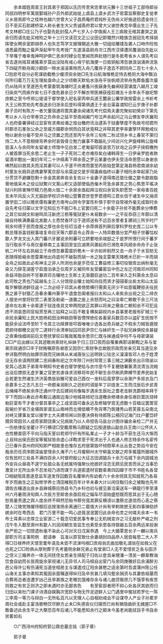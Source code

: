 <!-- { "loadSidebar": true } -->
　　余本姬姓周宣王封其弟于郑因以氏历传至宋忠孝状元獬十三世祖子工部侍郎谷同叔四明参军寓居鄞城孙户员外郎武始徙上虞县上虞乡武次子若雷监察御史复徙孝义乡居焉即今之桂林也越六世曾大父子昌质庵府君纯朴无伪尚义好施途拾遗金待三日不至买石助建桥梁人称长者生大父贵诚斋府君以曾大父谢世弗克卒儒业生三子先考文林郎□庄公乃子也娶先妣封孺人严七岁入小学值阍人王三病故无棺其妻哭之哀余归而语先妣买棺殓之年十三行文读范文正公议田记即慨然兴睦族念弱冠先考择胡挥使女聘余室即胡恭人也矢志笃学文据理期追大雅一切组绘雕镂及袭人口吻作险恠语悉最而黜之蜚声渐起甲午先考授广东遂溪县尉舟次江西市汊驿遭风覆溺自先妣以下举罹于难幸鬼神呵护俱亡恙余时肄业在里闻而奔赴随行是冬抵粤省乡人谓先考曰省去遂尚摇耳诸猺乘岁莫出没陆有戒心毋宁航海便一日抵铜船澚忽骇浪汹涌奔流急下四碇齐断舟阁沙颠损一隙水滛滛乘隙而入舟几覆舟子逸去不顾同舟二百七十余人□抱悲号自分必死谋欲截桅少缓须臾余驰□先生曰航海惟桅足恃去桅则大海中飘泊何所归着万万无生理矣亟命止之少顷赖天默佑水涨舟平张帆顺流举舟免葬鱼腹次晨仍从陆间关至遂邑先考蒙委筑海塘时正炎暑蚤兴夜寐身先畚闸经营谋度八越月工竣归染岚气而疾作矣七日不食危甚余日夕不解衣带医祷获痊后塘五十余年永不崩圯黎庶赖之至今呼郑公堤请于督学使入祀名宦丙申兵道王麓泉公署学政按雷余上书祈考大王公称赏劝先考亟送余归浙余后登科得第俱遇王于金台渠喜谓知巳云岁庚子补郡弟子员时有陈方一者欠董宿逋将鬻其妻余闻诸先考代偿焉夫妻完聚如初癸卯下第先考以乡人马仓宰券贷之负命余之延平至夜闻阖门号泣声余起问之马云僚友李庆襄阳人也府委署驿经过显宦有求弗给谮之按台檄府讯治逮系于狱妻孥度不免故号彻君所时郡丞石峯张公余之至戚方摄郡余悯而白其状竟释之并释其吏李率妻孥环拜勉戒仪物以谢余分毫不受并马之贷置之而还至丙午余年三旬有二秋试领乡书上春官不第归侍二大人不意相继背养余时哀毁骨立勉力襄事不敢踰礼少间访兴化尹旋峰韩公旋峰慈溪人与余同年友留诸士师馆中见白发二老匍匐叩首哀苦万状询之云伊子挟假檄拘人被首罪当死余思二老止生一子子死则二老亦难存矣白诸韩得生一日伊亲罗姓者款留酒半酣出一美妇年可二十许缟素下拜余荅之罗云某妻也伊夫受活命恩愿以身谢余咈然起曰救其夫而淫其妻可以人乎遂不终席而罢至丙辰始登第定海县杨君南湖余幼时窻友长趋异途携妻孥寓京邸与余莫逆交是岁得蛊疾临终以妻子相托余幸起家乃处分贯贷不避嫌怨剩十余金其弟奔丧余复佐以十金妻子遂得南还筮仕徽之歙令歙故脂膏地值采木之役讼狱繁兴文案山积又适部使临邑催木苛急余甚苦之劳心焦思平徭决狱兴利除害殚尽精力邑南火毁二十余家余亟起拜泣祝曰余官失职愿焚一家毋害百姓言未毕风反火灭尤振励学校识许相公暨曹君世登罗君德鸣江君长信于诸生中又捐资置学田二顷以赡贫儒有廉吏方南岑山阴令学富性朴慎于职守自常禄外毫无成取时余自先考任归蒙以文字见知后方不能□韦上官罢归死二十余载子孙贫不能葬余分俸葬之其它如胡文和谢鸣凤汪新虎江栢等冤狱更仆未易数余一一之平反忝窃三年颇以清操自持秩满奏最北发歙人士悉焚香环泣于道郊送有不远百余里者复建祠三所岁时尸祝余何德于民而食报之厚也余在任叨当道十余荐俱首列厥后掌科罗柱史庞二公以专敕总理浙盖钱税事竣复命应天等六郡县令止荐余一人特异数值分宜严相子世蕃怙权歙人罗龙文出入其门蕃爪牙屡说余附蕃可立跻要地余竣郄之于是罗所恨行间于蕃岁当行取余不与焉仅量移南工主事回至宝应湖黑风骤起舟巳濒危幸风顺余命舟子止张帆二叶环左右执絙立于舟傍忽暴雷震折桅木一半许如斧削然又击一舟子于水官舫无恙随得抵崕余思雷果地出舟底何不破裂而胡一木之独支雷果天降桅木巳折一半而胡全舟之如故此必有神主之非人所测也余是岁莅任工曹益修三事叨役银库出纳秋毫无染又力辞芜湖差宁茹澹泊承乏仅周岁又被同年友受蕃密旨中伤之左迁河南邓州同知余益淬励自树不甘暴弃邓古穰地土生斯土无渐磨启迪功二百年来久乏科第余太息曰此司牧之责也乃延越名士三人分馆授业穰士始知向往而贤才骎骎辈出矣太和山太监每岁解银进鲜往返十二次必经于邓其从者倚势横行需索无厌少不如意辄鞭掠夫役民畏之甚于豺狼乙丑春余署州篆亭午退食忽阍者报曰太和山人来矣余出视之见二绯衣人擅坐州堂将钦赏二表里及勑谕一道置之座上余怒而叱之曰汝辈亡赖敢干余三尺法遂命左右禽十余辈逮于狱连夜具文申两院欲正其罪以将来之儆各亡赖知余不可犯且虑不测哀恳同官匈贳至再三姑释之以后不敢复横矣嗣视内乡县事里老报有矿贼三千余扰余廉知上民大姓杨崧田汝种姚勋等皆慓悍绝伦各畜家兵数百亦以盗矿生抚按不能获余设法呼至阶下令其立功赎罪皆叩首唯唯少选各出奇兵破之不假余力贼皆遁按君颜侍御檄文巡守二道转行余清审狱囚邓民尹宗仁与妹奸生一子拟兄妹俱绞余甚疑之夜秉烛细阅前后文卷抚掌叹曰冤哉冤哉余思宗仁既与妹通成孕何不与母密谋装□□产后出嫁以灭其迹敢尚索财礼纵妹于归三日□孩而自罹重典耶诘朝鞫之系与堂弟宗政通宗□丰于财贿嘱原告谢恩又因宗仁索财争忿故脱宗政而坐亲兄耳当道见余参详豁然明白始罪宗政而兄妹俱从末减唐张公巡明铁公铉忠义澟澟皆邓人也子姓湮没无存余请两院建二忠祠春秋祀之次年陟汀州别驾管三事三贼之渊薮余出示晓谕以安其心选其子弟青年稍知书史者白督学使给与衣巾至今不复梗随署篆清流清当流贼出没后摽掠无虚岁兼之官吏贫虐诛求流移将年民不聊生余尽刷夙弊樽节爱养民始复业若更生然诸生济济英儁皆驯雅可爱自己酉仅一发科后竟寥寥以余淛产多抠衣及门余嘉多士之志凡五日一命题亲润削久之迥别时调是年丁卯连发二生而戊辰后步武青云绳绳不绝矣余序迁通州守去后建祠肖像每岁遇余生辰社之耆老击鲜洗爵相率拜于宇下而因以寿此亦希觏云通故边海沙地城易倾圯当道檄余修缮余身任艰巨鬻灰烧砖勑巨室有干才者分督其事卒之工成坚固可垂永远及修辑学宫无虑数十百楹议罢鬻官盐输价岁省万金堪舆家谓五山南峙而北境低瞶不免背寒乃筑锺秀山若芙蓉五朵南北对峙又建事友堂以接学士大夫建坝闸以防壅决俱有侍郎陈公梧冈记海门灶户瞿岱奸猾异常因邻人成奇家颇饶乘父兄病故乃以人命捏告马盐台计图诈骗余亲检二尸并无一伤依律反坐瞿计不行横谤□受戴厚贿马颇疑之后按道狼山副总兵王南川公怀庆人也性梗直窃不平向马指天誓曰若郑守纤有所私某止一子才十龄当不获生还马大惭而止且辩出侯氏田宝等冤狱皆余虚心详鞫求至于死求出于入也通人修志特余作名宦传己巳春升袁州府同知即严相故里也惟存五府居第毁坏倾颓草木丛丛昔之势焰今安在哉余历任资序颇深庙堂惜余久淹不六七月擢柳州太守柳虽文献之邦多猺獞所据城外仅有民村三处各不满四百余人时督府殷公大征古田调狼兵十余万屯城下余内固城池外安兵众昼夜不遑宁处狼众各无统属恃强聚伙抢掳奸淫恣无顾忌民苦而诉之当事恐激变计无所出余不忍坐视乃进而谋于兵道密遣材官数辈禽四囚磔于市不书姓名各营□相疑阻其患遂息监军道发俘囚数百名覆审内有幼者六十余余悯其无知就死乃各易年岁而曲生之正拟修学养士清田榷税百年计辛未春大计以闲住黜归余之被黜也先年谪佐古穰道出良乡县麻城蔡应扬县令乃乡科也初与接见甚洽渠送车一辆载行李至涿州六月暑雨浃旬舆人次辰方至邮舍余亟启视之辎车尽湿始盛怒既而思其出于无心随恕焉量责遣之舆人度余终不释然恐贻书蔡穷竟其罪反横谤以激蔡忿遂信而心恚之蔡楚人江陵党赂擢侍御后巡按淮扬余离通巳二载值大计尚有举剌故摭无影四事弹劾挤摈余时在粤西去　君门万里不能一鸣心迹竟泯泯罢归此余命也柰之何嗟夫余本一韦布士耳素以忠厚立业宦游二十载念切爱民事专奉公无机械变诈之习无敲朴严峻之刑戊午冬入觐至滁州有歙人刘润闵朝生皆监生也素受余恩各持银器五百余两远来投谢余严拒之一切馈遗秋毫不染此心可对天日戊寅恭遇　今上大婚覃恩长子一麟以南兵部职方司主事照例　题请奉　旨准以原官致仕余妻胡封四品恭人居尝每思二大人不得□日禄养终天恨至耄年语及未尝不流涕呜咽□庶母翁氏曲加敬礼谓翁在如我父在也死之□□殓俱从厚附葬于先考墓侧余鲜兄弟止有堂弟□人无不爱惜贫乏各与田济之侄义三婚养亦一体无间抚侄女若亲生择配于归佐以奁具亲甥潘一清吴一麒辈教诲饮食自幼而长皆周旋余家视诸儿无异邻人司马桓自出宦门与余同庚雅好后余浦醉刃邑父母许公有伤浦死当道坐桓房主与谋遣戍辽阳余甚愍之适余第时吾虞蒲州陈公任山海关主事亦素知其冤因余面嘱遂得纵归及卒贫甚几填沟壑余捐资与其妻依祖墓而合葬焉迩者连遭岁凶己丑旱甚族之老稚饥饿难存余与诸儿曲贷赈庶几不饿莩有疾苦则救之有贫乏则济之即未遇时亦无鄙吝色　　有至宦邸者罔不抑心处各厌其欲而归归田以来杜门课子诗酒自娱胸次宽舒与物无忤足迹鲜入公门遇里中冤狱若罗化一陈三李周一等力与辩白一无所私百凡以天理人心自相劝戒会不设谋夺人产业子孙累岁周社会或赴主宴浩歌畅饮尽醉方止未□失德丧仪归寝而巳尚有微隐曲折无媿屋□不敢备述此余生平之大槩恐百年后诸儿不能悉知余行之颠末今虽老尚能拭目手书自余状畧如右 

　　○广西浔州府知府郭公鼎忠墓志铭（郭子章） 

　　郭子章 
